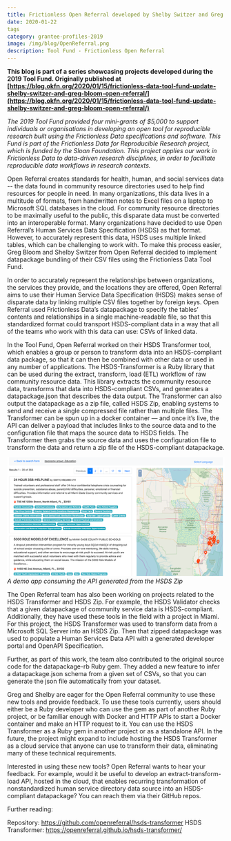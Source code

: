 ```yaml
---
title: Frictionless Open Referral developed by Shelby Switzer and Greg Bloom
date: 2020-01-22
tags
category: grantee-profiles-2019
image: /img/blog/OpenReferral.png
description: Tool Fund - Frictionless Open Referral
---
```


**This blog is part of a series showcasing projects developed during the 2019 Tool Fund. Originally published at [https://blog.okfn.org/2020/01/15/frictionless-data-tool-fund-update-shelby-switzer-and-greg-bloom-open-referral/](https://blog.okfn.org/2020/01/15/frictionless-data-tool-fund-update-shelby-switzer-and-greg-bloom-open-referral/)**

*The 2019 Tool Fund provided four mini-grants of $5,000 to support individuals or organisations in developing an open tool for reproducible research built using the Frictionless Data specifications and software. This Fund is part of the Frictionless Data for Reproducible Research project, which is funded by the Sloan Foundation. This project applies our work in Frictionless Data to data-driven research disciplines, in order to facilitate reproducible data workflows in research contexts.*

Open Referral creates standards for health, human, and social services data -- the data found in community resource directories used to help find resources for people in need. In many organizations, this data lives in a multitude of formats, from handwritten notes to Excel files on a laptop to Microsoft SQL databases in the cloud. For community resource directories to be maximally useful to the public, this disparate data must be converted  into an interoperable format. Many organizations have decided to use Open Referral’s  Human Services Data Specification (HSDS) as that format. However, to accurately represent this data, HSDS uses multiple linked tables, which can be challenging to work with. To make this process easier, Greg Bloom and Shelby Switzer from Open Referral decided to implement datapackage bundling of their CSV files using the Frictionless Data Tool Fund. 

In order to accurately represent the relationships between organizations, the services they provide, and the locations they are offered, Open Referral aims to use their Human Service Data Specification (HSDS) makes sense of disparate data by linking multiple CSV files together by foreign keys.  Open Referral used Frictionless Data’s datapackage to specify the tables’ contents and relationships in a single machine-readable file, so that this standardized format could transport HSDS-compliant data in a way that all of the teams who work with this data can use: CSVs of linked data. 

In the Tool Fund, Open Referral worked on their HSDS Transformer tool, which enables a group or person to transform data into an HSDS-compliant data package, so that it can then be combined with other data or used in any number of applications. The HSDS-Transformer is a Ruby library that can be used during the extract, transform, load (ETL) workflow of raw community resource data. This library extracts the community resource data, transforms that data into HSDS-compliant CSVs, and generates a datapackage.json that describes the data output. The Transformer can also output the datapackage as a zip file, called HSDS Zip, enabling systems to send and receive a single compressed file rather than multiple files. The Transformer can be spun up in a docker container — and once it’s live, the API can deliver a payload that includes links to the source data and to the configuration file that maps the source data to HSDS fields. The Transformer then grabs the source data and uses the configuration file to transform the data and return a zip file of the HSDS-compliant datapackage. 

![DemoApp](./OR.png) <br/> *A demo app consuming the API generated from the HSDS Zip*

The Open Referral team has also been working on projects related to the HSDS Transformer and HSDS Zip. For example, the HSDS Validator checks that a given datapackage of community service data is HSDS-compliant.  Additionally, they have used these tools in the field with a project in Miami. For this project, the HSDS Transformer was used to transform data from a Microsoft SQL Server into an HSDS Zip. Then that zipped datapackage was used to populate a Human Services Data API with a generated developer portal and OpenAPI Specification.  

Further, as part of this work, the team also contributed to the original source code for the datapackage-rb Ruby gem. They added a new feature to infer a datapackage.json schema from a given set of CSVs, so that you can generate the json file automatically from your dataset.

Greg and Shelby are eager for the Open Referral community to use these new tools and provide feedback.  To use these tools currently, users should either be a Ruby developer who can use the gem as part of another Ruby project, or be familiar enough with Docker and HTTP APIs to start a Docker container and make an HTTP request to it. You can use the HSDS Transformer as a Ruby gem in another project or as a standalone API. In the future, the project might expand to include hosting the HSDS Transformer as a cloud service that anyone can use to transform their data, eliminating many of these technical requirements.

Interested in using these new tools? Open Referral wants to hear your feedback. For example, would it be useful to develop an extract-transform-load API, hosted in the cloud, that enables recurring transformation of nonstandardized human service directory data source into an HSDS-compliant datapackage? You can reach them via their GitHub repos.

Further reading:

Repository: https://github.com/openreferral/hsds-transformer
HSDS Transformer: https://openreferral.github.io/hsds-transformer/ 
